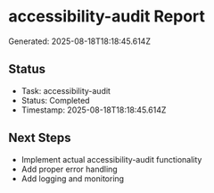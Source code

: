 # accessibility-audit Report

Generated: 2025-08-18T18:18:45.614Z

## Status
- Task: accessibility-audit
- Status: Completed
- Timestamp: 2025-08-18T18:18:45.614Z

## Next Steps
- Implement actual accessibility-audit functionality
- Add proper error handling
- Add logging and monitoring
